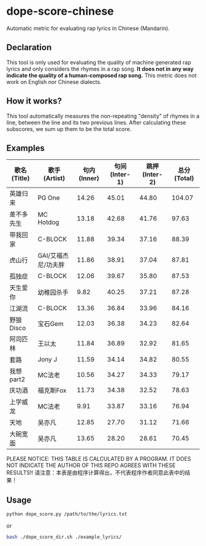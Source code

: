 # dope-score-chinese
Automatic metric for evaluating rap lyrics in Chinese (Mandarin).

## Declaration
This tool is only used for evaluating the quality of machine generated rap lyrics and only considers the rhymes in a rap song. **It does not in any way indicate the quality of a human-composed rap song.** This metric does not work on English nor Chinese dialects.

## How it works?
This tool automatically measures the non-repeating "density" of rhymes in a line, between the line and its two previous lines. After calculating these subscores, we sum up them to be the total score.

## Examples

| 歌名(Title)                | 歌手(Artist)           | 句内(Inner)     | 句间(Inter-1)     | 跳押(Inter-2)     | 总分(Total)      |
|-------------------|--------------|--------|--------|--------|---------|
| 英雄归来              | PG One       | 14\.26 | 45\.01 | 44\.80 | 104\.07 |
| 差不多先生             | MC Hotdog    | 13\.18 | 42\.68 | 41\.76 | 97\.63  |
| 带我回家              | C\-BLOCK     | 11\.88 | 39\.34 | 37\.16 | 88\.39  |
| 虎山行               | GAI/艾福杰尼/功夫胖 | 11\.86 | 38\.91 | 37\.04 | 87\.81  |
| 孤独症               | C\-BLOCK     | 12\.06 | 39\.67 | 35\.80 | 87\.53  |
| 天生爱你              | 幼稚园杀手        | 9\.82  | 40\.25 | 37\.21 | 87\.28  |
| 江湖流               | C\-BLOCK     | 13\.36 | 36\.84 | 33\.96 | 84\.16  |
| 野狼Disco           | 宝石Gem        | 12\.03 | 36\.38 | 34\.23 | 82\.64  |
| 阿司匹林              | 王以太          | 11\.84 | 36\.89 | 32\.92 | 81\.65  |
| 套路                | Jony J       | 11\.59 | 34\.14 | 34\.82 | 80\.55  |
| 我想part2           | MC法老         | 10\.56 | 34\.27 | 34\.33 | 79\.17  |
| 庆功酒               | 福克斯Fox       | 11\.73 | 34\.38 | 32\.52 | 78\.63  |
| 上学威龙              | MC法老         | 9\.91  | 33\.87 | 33\.16 | 76\.94  |
| 天地                | 吴亦凡          | 12\.85 | 27\.70 | 31\.12 | 71\.66  |
| 大碗宽面              | 吴亦凡          | 13\.65 | 28\.20 | 28\.61 | 70\.45  |

PLEASE NOTICE: THIS TABLE IS CALCULATED BY A PROGRAM. IT DOES NOT INDICATE THE AUTHOR OF THIS REPO AGREES WITH THESE RESULTS!!
请注意：本表是由程序计算得出，不代表程序作者同意此表中的结果！

## Usage
```bash
python dope_score.py /path/to/the/lyrics.txt
```

or

```bash
bash ./dope_score_dir.sh ./example_lyrics/
```
